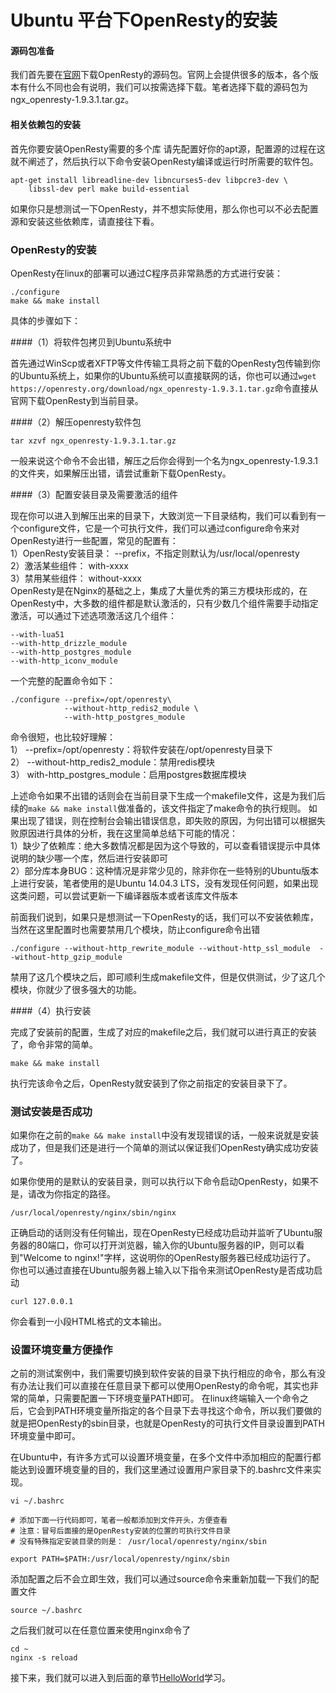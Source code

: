 # Ubuntu 平台下OpenResty的安装

#### 源码包准备

我们首先要在[官网](http://openresty.org/)下载OpenResty的源码包。官网上会提供很多的版本，各个版本有什么不同也会有说明，我们可以按需选择下载。笔者选择下载的源码包为ngx_openresty-1.9.3.1.tar.gz。

#### 相关依赖包的安装

首先你要安装OpenResty需要的多个库
请先配置好你的apt源，配置源的过程在这就不阐述了，然后执行以下命令安装OpenResty编译或运行时所需要的软件包。

```
apt-get install libreadline-dev libncurses5-dev libpcre3-dev \
    libssl-dev perl make build-essential
```
如果你只是想测试一下OpenResty，并不想实际使用，那么你也可以不必去配置源和安装这些依赖库，请直接往下看。

### OpenResty的安装

OpenResty在linux的部署可以通过C程序员非常熟悉的方式进行安装：

```
./configure
make && make install
```

具体的步骤如下：

####（1）将软件包拷贝到Ubuntu系统中

首先通过WinScp或者XFTP等文件传输工具将之前下载的OpenResty包传输到你的Ubuntu系统上，如果你的Ubuntu系统可以直接联网的话，你也可以通过```wget https://openresty.org/download/ngx_openresty-1.9.3.1.tar.gz```命令直接从官网下载OpenResty到当前目录。

####（2）解压openresty软件包

```
tar xzvf ngx_openresty-1.9.3.1.tar.gz
```

一般来说这个命令不会出错，解压之后你会得到一个名为ngx_openresty-1.9.3.1的文件夹，如果解压出错，请尝试重新下载OpenResty。

####（3）配置安装目录及需要激活的组件

现在你可以进入到解压出来的目录下，大致浏览一下目录结构，我们可以看到有一个configure文件，它是一个可执行文件，我们可以通过configure命令来对OpenResty进行一些配置，常见的配置有：   
1）OpenResty安装目录： --prefix，不指定则默认为/usr/local/openresty  
2）激活某些组件： with-xxxx  
3）禁用某些组件： without-xxxx  
OpenResty是在Nginx的基础之上，集成了大量优秀的第三方模块形成的，在OpenResty中，大多数的组件都是默认激活的，只有少数几个组件需要手动指定激活，可以通过下述选项激活这几个组件： 
  
```
--with-lua51 
--with-http_drizzle_module
--with-http_postgres_module
--with-http_iconv_module
```

一个完整的配置命令如下：

```
./configure --prefix=/opt/openresty\ 
	        --without-http_redis2_module \
	        --with-http_postgres_module
```

命令很短，也比较好理解：   
1） --prefix=/opt/openresty：将软件安装在/opt/openresty目录下  
2） --without-http_redis2_module：禁用redis模块  
3） with-http_postgres_module：启用postgres数据库模块  

上述命令如果不出错的话则会在当前目录下生成一个makefile文件，这是为我们后续的```make && make install```做准备的，该文件指定了make命令的执行规则。
如果出现了错误，则在控制台会输出错误信息，即失败的原因，为何出错可以根据失败原因进行具体的分析，我在这里简单总结下可能的情况：  
1）缺少了依赖库：绝大多数情况都是因为这个导致的，可以查看错误提示中具体说明的缺少哪一个库，然后进行安装即可  
2）部分库本身BUG：这种情况是非常少见的，除非你在一些特别的Ubuntu版本上进行安装，笔者使用的是Ubuntu 14.04.3 LTS，没有发现任何问题，如果出现这类问题，可以尝试更新一下编译器版本或者该库文件版本  

前面我们说到，如果只是想测试一下OpenResty的话，我们可以不安装依赖库，当然在这里配置时也需要禁用几个模块，防止configure命令出错

```
./configure --without-http_rewrite_module --without-http_ssl_module  --without-http_gzip_module
```

禁用了这几个模块之后，即可顺利生成makefile文件，但是仅供测试，少了这几个模块，你就少了很多强大的功能。

####（4）执行安装

完成了安装前的配置，生成了对应的makefile之后，我们就可以进行真正的安装了，命令非常的简单。

```
make && make install
```

执行完该命令之后，OpenResty就安装到了你之前指定的安装目录下了。

### 测试安装是否成功

如果你在之前的```make && make install```中没有发现错误的话，一般来说就是安装成功了，但是我们还是进行一个简单的测试以保证我们OpenResty确实成功安装了。

如果你使用的是默认的安装目录，则可以执行以下命令启动OpenResty，如果不是，请改为你指定的路径。

```
/usr/local/openresty/nginx/sbin/nginx
```

正确启动的话则没有任何输出，现在OpenResty已经成功启动并监听了Ubuntu服务器的80端口，你可以打开浏览器，输入你的Ubuntu服务器的IP，则可以看到"Welcome to nginx!"字样，这说明你的OpenResty服务器已经成功运行了。
你也可以通过直接在Ubuntu服务器上输入以下指令来测试OpenResty是否成功启动

```
curl 127.0.0.1
```

你会看到一小段HTML格式的文本输出。

### 设置环境变量方便操作

之前的测试案例中，我们需要切换到软件安装的目录下执行相应的命令，那么有没有办法让我们可以直接在任意目录下都可以使用OpenResty的命令呢，其实也非常的简单，只需要配置一下环境变量PATH即可。
在linux终端输入一个命令之后，它会到PATH环境变量所指定的各个目录下去寻找这个命令，所以我们要做的就是把OpenResty的sbin目录，也就是OpenResty的可执行文件目录设置到PATH环境变量中即可。

在Ubuntu中，有许多方式可以设置环境变量，在多个文件中添加相应的配置行都能达到设置环境变量的目的，我们这里通过设置用户家目录下的.bashrc文件来实现。

```
vi ~/.bashrc

# 添加下面一行代码即可，笔者一般都添加到文件开头，方便查看
# 注意：冒号后面接的是OpenResty安装的位置的可执行文件目录
# 没有特殊指定安装目录的则是： /usr/local/openresty/nginx/sbin

export PATH=$PATH:/usr/local/openresty/nginx/sbin
```

添加配置之后不会立即生效，我们可以通过source命令来重新加载一下我们的配置文件

```
source ~/.bashrc
```

之后我们就可以在任意位置来使用nginx命令了

```
cd ~
nginx -s reload
```

接下来，我们就可以进入到后面的章节[HelloWorld](helloworld.md)学习。

